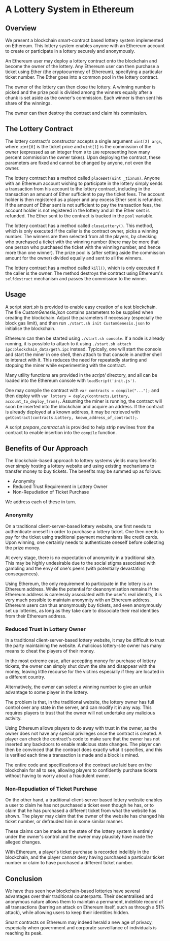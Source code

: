 # A Lottery System in Ethereum

## Overview
We present a blockchain smart-contract based lottery system implemented on
Ethereum. This lottery system enables anyone with an Ethereum account to create
or participate in a lottery securely and anonymously.

An Ethereum user may deploy a lottery contract onto the blockchain and become
the owner of the lottery. Any Ethereum user can then purchase a ticket using
Ether (the cryptocurrency of Ethereum), specifying a particular ticket number.
The Ether goes into a common pool in the lottery contract.

The owner of the lottery can then close the lottery. A winning number is picked
and the prize pool is divided among the winners equally after a chunk is set
aside as the owner's commission. Each winner is then sent his share of the
winnings.

The owner can then destroy the contract and claim his commission.

## The Lottery Contract
The lottery contract's constructor accepts a single argument `uint[2] args`,
where `uint[0]` is the ticket price and `uint[1]` is the commission of the
owner (expressed as an integer from `0` to `100` representing how many percent
commission the owner takes). Upon deploying the contract, these parameters are
fixed and cannot be changed by anyone, not even the owner.

The lottery contract has a method called `placeBet(uint _tixnum)`. Anyone
with an Ethereum account wishing to participate in the lottery simply sends
a transaction from his account to the lottery contract, including in the
transaction an amount of Ether sufficient to pay the ticket fees. The account
holder is then registered as a player and any excess Ether sent is refunded.
If the amount of Ether sent is not sufficient to pay the transaction fees, the
account holder is not registered in the lottery and all the Ether sent is
refunded. The Ether sent to the contract is tracked in the `pool` variable.

The lottery contract has a method called `closeLottery()`. This method, which
is only executed if the caller is the contract owner, picks a winning number.
The winners are then selected from all the players, by checking who purchased
a ticket with the winning number (there may be more that one person who
purchased the ticket with the winning number, and hence more than one winner).
The prize pool is (after setting aside the commission amount for the owner)
divided equally and sent to all the winners.

The lottery contract has a method called `kill()`, which is only executed if
the caller is the owner. The method destroys the contract using Ethereum's
`selfdestruct` mechanism and passes the commission to the winner.

## Usage
A script _start.sh_ is provided to enable easy creation of a test blockchain.
The file _CustomGenesis.json_ contains parameters to be supplied when creating
the blockchain. Adjust the parameters if necessary (especially the block gas
limit), and then run `./start.sh init CustomGenesis.json` to initialise the
blockchain.

Ethereum can then be started using `./start.sh console`. If a node is already
running, it is possible to attach to it using
`./start.sh attach ipc:blockchain_data/geth.ipc` instead. Typically, one will
start the console and start the miner in one shell, then attach to that console
in another shell to interact with it. This reduces the need for repeatedly
starting and stopping the miner while experimenting with the contract.

Many utility functions are provided in the _script/_ directory, and all can be
loaded into the Ethereum console with `loadScript('init.js')`.

One may compile the contract with `var contracts = compile("...");` and then
deploy with `var lottery = deploy(contracts.Lottery, account_to_deploy_from);`.
Assuming the miner is running, the contract will soon be inserted into the
blockchain and acquire an address. If the contract is already deployed at a
known address, it may be retrieved with
`getContract(contracts.Lottery, known_address_of_contract);`.

A script _prepare_contract.sh_ is provided to help strip newlines from the
contract to enable insertion into the `compile` function.

## Benefits of Our Approach
The blockchain-based approach to lottery systems yields many benefits over
simply hosting a lottery website and using existing mechanisms to transfer
money to buy tickets. The benefits may be summed up as follows:
* Anonymity
* Reduced Trust Requirement in Lottery Owner
* Non-Repudiation of Ticket Purchase

We address each of these in turn.

### Anonymity
On a traditional client-server-based lottery website, one first needs to
authenticate oneself in order to purchase a lottery ticket. One then needs to
pay for the ticket using traditional payment mechanisms like credit cards.
Upon winning, one certainly needs to authenticate oneself before collecting the
prize money.

At every stage, there is no expectation of anonymity in a traditional site.
This may be highly undesirable due to the social stigma associated with
gambling and the envy of one's peers (with potentially devastating
consequences).

Using Ethereum, the only requirement to participate in the lottery is an
Ethereum address. While the potential for deanonymisation remains if the
Ethereum address is carelessly associated with the user's real identity, it is
very much possible to maintain anonymity with an Ethereum address. Ethereum
users can thus anonymously buy tickets, and even anonymously set up lotteries,
as long as they take care to dissociate their real identities from their
Ethereum address.

### Reduced Trust in Lottery Owner
In a traditional client-server-based lottery website, it may be difficult to
trust the party maintaining the website. A malicious lottery-site owner has
many means to cheat the players of their money.

In the most extreme case, after accepting money for purchase of lottery tickets,
the owner can simply shut down the site and disappear with the money, leaving
little recourse for the victims especially if they are located in a different
country.

Alternatively, the owner can select a winning number to give an unfair advantage
to some player in the lottery.

The problem is that, in the traditional website, the lottery owner has full
control over any state in the server, and can modify it in any way. This
requires players to trust that the owner will not undertake any malicious
activity.

Using Ethereum allows players to do away with trust in the owner, as the
owner does not have any special privileges once the contract is created. A
player can check the contract's code to make sure that the owner has not
inserted any backdoors to enable malicious state changes. The player can then
be convinced that the contract does exactly what it specifies, and this is
verified each time a transaction is made and a block is mined.

The entire code
and specifications of the contract are laid bare on the blockchain for all to
see, allowing players to confidently purchase tickets without having to
worry about a fraudulent owner.

### Non-Repudiation of Ticket Purchase
On the other hand, a traditional client-server based lottery website enables
a user to claim he has not purchased a ticket even though he has, or to claim
that he has purchased a different ticket from what the website has shown. The
player may claim that the owner of the website has changed his ticket number,
or defrauded him in some similar manner.

These claims can be made as the state of the lottery system is entirely under
the owner's control and the owner may plausibly have made the alleged changes.

With Ethereum, a player's ticket purchase is recorded indelibly in the
blockchain, and the player cannot deny having purchased a particular ticket
number or claim to have purchased a different ticket number.


## Conclusion
We have thus seen how blockchain-based lotteries have several advantages over
their traditional counterparts. Their decentralised and anonymous nature
allows them to maintain a permanent, indelible record of all transactions
(barring an attack on Ethereum itself, such as through a 51% attack), while
allowing users to keep their identities hidden.

Smart contracts on Ethereum may indeed herald a new age of privacy, especially
when government and corporate surveillance of individuals is reaching its peak.
